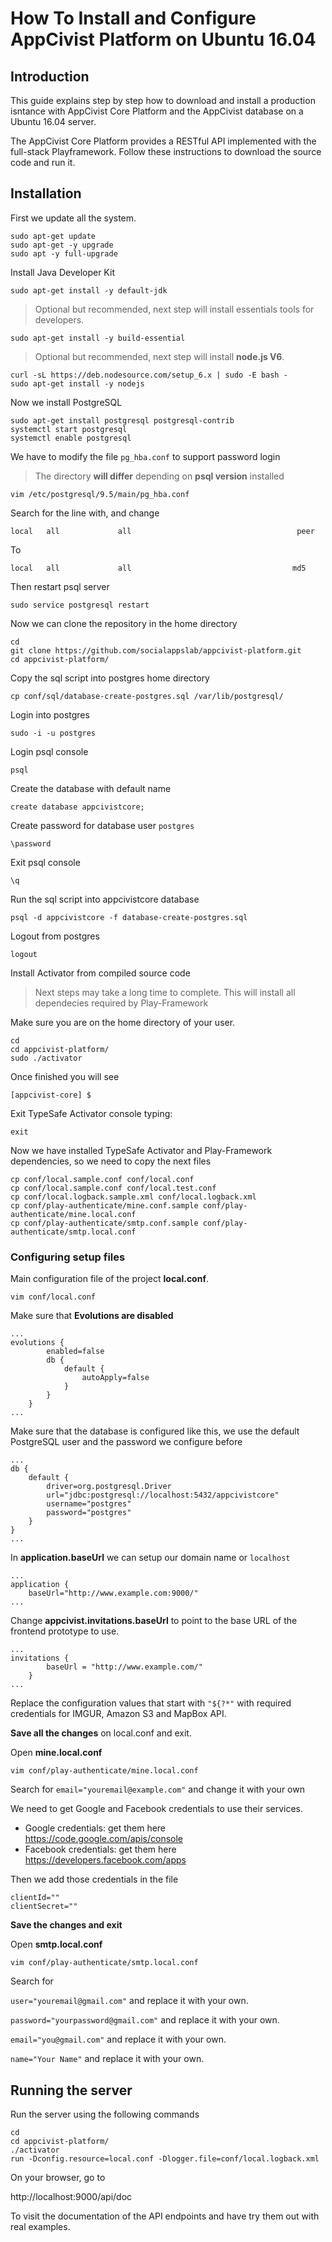 # How To Install and Configure AppCivist Platform on Ubuntu 16.04

## Introduction
This guide explains step by step how to download and install a production isntance with AppCivist Core Platform and the AppCivist database on a Ubuntu 16.04 server.

The AppCivist Core Platform provides a RESTful API implemented with the full-stack Playframework. Follow these instructions to download the source code and run it.

## Installation

First we update all the system.

```
sudo apt-get update
sudo apt-get -y upgrade
sudo apt -y full-upgrade
```

Install Java Developer Kit

```
sudo apt-get install -y default-jdk
```

> Optional but recommended, next step will install essentials tools for developers.


```
sudo apt-get install -y build-essential
```

> Optional but recommended, next step will install **node.js V6**.


```
curl -sL https://deb.nodesource.com/setup_6.x | sudo -E bash -
sudo apt-get install -y nodejs
```


Now we install PostgreSQL

```
sudo apt-get install postgresql postgresql-contrib
systemctl start postgresql
systemctl enable postgresql
```

We have to modify the file `pg_hba.conf` to support password login

> The directory **will differ** depending on **psql version** installed


```
vim /etc/postgresql/9.5/main/pg_hba.conf
```

Search for the line with, and change 

```
local   all             all                                     peer
```

To

```
local   all             all                                    md5
```

Then restart psql server

```
sudo service postgresql restart
```

Now we can clone the repository in the home directory

```
cd
git clone https://github.com/socialappslab/appcivist-platform.git
cd appcivist-platform/
```

Copy the sql script into postgres home directory

```
cp conf/sql/database-create-postgres.sql /var/lib/postgresql/
```

Login into postgres 

```
sudo -i -u postgres
```

Login psql console

```
psql
```

Create the database with default name

```
create database appcivistcore;
```

Create password for database user `postgres`

```
\password
```

Exit psql console

```
\q
```

Run the sql script into appcivistcore database

```
psql -d appcivistcore -f database-create-postgres.sql
```

Logout from postgres

```
logout
```

Install Activator from compiled source code

> Next steps may take a long time to complete. This will install all dependecies required by Play-Framework


Make sure you are on the home directory of your user.

```
cd
cd appcivist-platform/
sudo ./activator
```

Once finished you will see

```
[appcivist-core] $ 
```

Exit TypeSafe Activator console typing: 

```
exit
```

Now we have installed TypeSafe Activator and Play-Framework dependencies, so we need to copy the next files 

```
cp conf/local.sample.conf conf/local.conf
cp conf/local.sample.conf conf/local.test.conf
cp conf/local.logback.sample.xml conf/local.logback.xml
cp conf/play-authenticate/mine.conf.sample conf/play-authenticate/mine.local.conf
cp conf/play-authenticate/smtp.conf.sample conf/play-authenticate/smtp.local.conf
```

### Configuring setup files

Main configuration file of the project **local.conf**.

```
vim conf/local.conf
```

Make sure that **Evolutions are disabled**

```
...
evolutions {
        enabled=false
        db {
            default {
                autoApply=false
            }
        }
    }
...
```
Make sure that the database is configured like this, we use the default PostgreSQL user and the password we configure before

```
...
db {
    default {
        driver=org.postgresql.Driver
        url="jdbc:postgresql://localhost:5432/appcivistcore"
        username="postgres"
        password="postgres"
    }
}
...
```

In **application.baseUrl** we can setup our domain name or `localhost`
```
...
application {
    baseUrl="http://www.example.com:9000/"
...
```

Change **appcivist.invitations.baseUrl** to point to the base URL of the frontend prototype to use.
```
...
invitations {
        baseUrl = "http://www.example.com/"
    }
...
```

Replace the configuration values that start with `"${?*"` with required credentials for IMGUR, Amazon S3 and MapBox API.

**Save all the changes** on local.conf and exit.

Open **mine.local.conf**

```
vim conf/play-authenticate/mine.local.conf
```

Search for `email="youremail@example.com"` and change it with your own

We need to get Google and Facebook credentials to use their services.

* Google credentials: get them here https://code.google.com/apis/console
* Facebook credentials: get them here https://developers.facebook.com/apps

Then we add those credentials in the file
```
clientId=""
clientSecret=""
```

**Save the changes and exit**

Open **smtp.local.conf**

```
vim conf/play-authenticate/smtp.local.conf
``` 

Search for

`user="youremail@gmail.com"` and replace it with your own.

`password="yourpassword@gmail.com"` and replace it with your own.

`email="you@gmail.com"` and replace it with your own.

`name="Your Name"` and replace it with your own.


## Running the server

Run the server using the following commands

```
cd
cd appcivist-platform/
./activator
run -Dconfig.resource=local.conf -Dlogger.file=conf/local.logback.xml
```
On your browser, go to 

http://localhost:9000/api/doc 

To visit the documentation of the API endpoints and have try them out with real examples.
